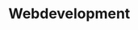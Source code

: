 # Webdevelopment
<!DOCTYPE html>
<html>
<head>
    <meta charset="UTF-8" />
    <title>An Autonomous Institution In Ap 
    </title>
    <style>
    .Nav{
        display:flex;
        color: white;
        background-color: black;
        position: static;
        list-style-type: none;
       
        

    }
    .Links{
        display: inline-block;
        width:max-content;
    
    }
    .Links li,a{
        list-style-type: none;
        display: inline-block;
        align-items: center;
        margin: 2%;
        color: whitesmoke;
        /* float:left; */
        align-content: space-between;
        padding: 1%;
        text-decoration: none;
        /* flex-wrap: wrap; */
        margin-top: 0.5%;
        
    }
    .Links>ul{
        margin-top: 4%;
        padding-left: 0%;
    }
    .Links li a:hover{
        
        border: 2px solid white;
        border-radius: 30%;
        transition: all 0.5s;
        color:navajowhite;
        background-color: black;

    }
    .banner p{
        position: absolute;
        top: 35%;
        left:30%;

    }
    .slides{
        position: relative;
        margin-top: 1%;
        border: 2px solid #79e0ee;
        box-shadow: rgba(0, 0, 0, 0.35) 0px 5px 15px;
        height: 70vh;
        overflow: hidden;
    }
    .slide{
        position: absolute;
        height: 100%;
        overflow: hidden;
        opacity: 0;
        inset: 0;
        animation: slide-show 30s infinite;
    }
    .slide-2{
        animation-delay: 4s;
    }
    .slide-3{
        animation-delay: 8s;
    }
    .slide-4{
        animation-delay: 15s;
        overflow: hidden;
    }
    @keyframes slide-show {
        0%{
            opacity: 0;

        }
        20%,40%{
            opacity:1;
            scale: 1.03;

        }
        50%{
            opacity: 1;
            scale: 1.05;
            fill-opacity: inherit;
        }
        70%{
            opacity: 0;
            scale: 1.05;
        }
        
    }
    .slide img{
        width: 100%;
        height: 100%;
        object-fit: contain;
        padding: 1%;
        padding-bottom: 1%;
        
        object-position: center;
        overflow: hidden;
    }
    .Student{
        display:inline-block;
        float: left;
        flex-direction: row;
        border: 2px solid black;
        color: black;
        position: relative;
        margin-top: 1%;
        width: 100%;
    }
    .Verification >ul>li{
        display:inline-block;
        align-items: center;
        color: black;
        align-content: space-around;
        padding-inline: 10%;

    }
    .Verification>ul{
        padding-left: 10%;
    }
    .latestNews{
        margin-top: 1%;
        display: inline-block;
        border: 2px solid black;
        width: 100%;
        max-height: 7.5vh;
    
    }
    .latestNews>p{
        margin-top: 0%;
        text-align: center;
        padding: 1%;
        border: 2px solid black;
        background-color:black ;
        color: white;
        width: 6%;
        height: 3vh;
        overflow: hidden;
    }
    marquee{
        position: absolute;
        top: 113%;
        font-weight: 300%;
        margin-right: 2%;
        margin-left: 8%;
    }
    
    .dept{
        display: -webkit-inline-flex;
        border:2px solid black;
        width: 100%;
        height: 18vh;
        padding-top: 0.10%;
        padding-bottom: 0.4%;
        vertical-align: middle;
        float:left;
        text-align: center;
        align-items: center;
        align-content: center;
        color:black;
        flex-grow: initial;  
    
    }
    .dept>h2{
        
        display: -webkit-inline-flex;
        /* position: relative;
        top: 30%;
        flex-wrap: wrap; */
        vertical-align: middle;
        float:right;
        clear: both;
        text-align: center;
        align-items: center;
        align-content: center;
    

    }
    .dept,h2:hover{
        color:black;
        cursor:pointer;
    }
    .depts{
        display: -webkit-inline-flex;
        padding-block: 10%;
        padding-right: 8%;
    }
    .depts>img,h2{
        padding-right: 9%;
        block-size: 100%;
        
    }
    .dept>p{
        display: inline-flex;
        flex-direction: column;
        align-items: center;
        align-content: center;
        /* float: middle; */
        height: 13vh;
        /* height: 183px; */
        overflow:initial;
        flex-wrap: nowrap;
        flex-direction: column;
        background-color: black;
        color: white;
        padding: 1%;
        /* line-break:anywhere; */
        
    }
    .depthead{
        position: relative;
        text-align: center;
        text-indent: 0%;
        height: 15vh;
        padding: 2%;
        text-align: end;
    }
    .depthead:hover{
        color: tomato;
    }
    .para{
        /* z-index: -1; */
        border: 3px solid black;
        margin-top: 10%;
        width: 100%;
        padding-bottom: 1%;
        text-align: justify;
        background-color:cadetblue;
        color: black;
        font-weight: bolder;
        animation-direction: reverse;
    }
    .collegeranks{
        display: inline-block;
        width: 100%;
        height: 30vh;
        margin-top: 2%;
        text-align: center;
        align-items: center;
        align-content: center;
        /* border: 3px solid black; */
        overflow:visible;
        background-color: cadetblue;
    }
    
    .details{
        position:absolute;
        left: 30%;
        display: -webkit-inline-flex;
        align-items: center;
    }
    .details1{
        
        align-items: center;
        padding-inline: 21%;
        align-content: space-between;
        
    }
    .foot{
        position: relative;
        top: 80%;
        padding:0%;
        width: 98%;
        background-color: cadetblue;
        padding: 1%;

    }
    .footer{
        display: flex;
        align-items: center;
        align-content: center;
        /* border: 3px solid black; */
        align-content: space-between;
        padding-inline: 18%;
        margin-right: 3%;
        width:initial;
    }
    .footerdetails{
        padding-right: ;
        width: 100%;
        display: inline-block;
        align-items: center;
        align-content: center;
    }
    </style>
    <script src="https://kit.fontawesome.com/f7524d70a7.js" crossorigin="anonymous"></script>
</head>
<body>
    <div class="Nav">
        <img src="C:\Users\ravir\Downloads\AITS-logo.png"/>
        <p style="font-size: large;">Annamacharya<br>Institute of <br> Technology&Sciences<br>Rajampet<br>ESTD..1998</p>
    <div class="Links" style="width: 60000px;">
        
        <ul>
            <li ><a  href="#">HOME</a></li>
            <li><a href="#">ABOUTUS</a></li>
            <li><a href="#">CONTACT</a></li>
            <li><a href="#">EXAMINATION</a></li>
            <li><a href="#">NEWSLETTER</a></li>
            <li><a href="#">SUBSCRIBE</a></li>
            <li><a href="#">LOGIN</a></li>
        </ul>
    </div>
    </div>
    <div class="slides" >
        <div class="slide slide-1">
        <img style="width: 100%;" src="C:\Users\ravir\Downloads\aits banner2.jpg"/>
        </div>
        <div class="slide slide-2">
            <img src= "https://aitsrajampet.ac.in/images/banners/Banner-6.jpg"/>
        </div>
        <div class="slide slide-3">
            <img src= "https://aitsrajampet.ac.in/images/banners/Banner-4.jpg"/>
        </div>
        <div class="slide slide-4">
            <img src= "https://aitsrajampet.ac.in/images/banners/AUTONOMOUS.jpg"/>
        </div>
        
<!--         
        <h2>
            <p>
                Welcome <br> To <br> Aits
            </p>
        </h2> -->
    
    </div>
    <div class=" Student">
        <div class="Verification">
            <ul>
                <li> 
                    <i class="fa-solid fa-graduation-cap"></i>
                    <a href="" style="color: black;">Student Verification</a></li>
                <li>
                    <i class="fa-solid fa-money-bill-transfer"></i>
                    <a href="" style="color: black;">Payment Verification</a></li>
                <li>
                    <i class="fa-solid fa-building-columns"></i>
                    <a href="" style="color: black;">Placement Verification</a></li>
            </ul>
        </div>
    </div>

    <div class="latestNews">
        <p>Latest News</p>
    </div>
    <div class="lastestNews1">
            <marquee> Hey Hii</marquee>
    </div>

    <div class="dept">
        <p class="depthead">  Avilable <br> Branches</p>
     <div class="depts">
        <div class="img"> 
            <h2> Branch of B.tech</h2>
        </div>
        <div class="img">
           <h2> Branch of Mca</h2>
        </div>
        <div class="img">
            <h2>Branch of Mba</h2>
        </div>
        <div class="img">
            <h2>Branch of M.tech</h2>
        </div>
        <div class="img">
            <h2>Branch of Pharma</h2>
        </div>
     </div>
    </div>
    <div class="para">
        <h1 id="head" style="color: black;">Welcome to AITS :: Rajampet</h1>
        Annamacharya Institute of Technology & Sciences, Rajampet is an AUTONOMOUS institution and is affiliated to JNTU, Anantapur. The institute was started in the year 1998 under the auspices of Annamacharya Educational Trust in picturesque surrounding on a spacious 30 acre campus near Tallapaka, the birth place of Annamacharya, the renowned saint poet.<br><br>

        The Institute is well located on Hyderabad – Chennai Highway.<br><br>

        Sri. C. Gangi Reddy garu, Hon’ Secretary of Annamacharya Educational Trust. He was born in the year 1954 to Choppa Narayana Reddy and Choppa Rajamma at near Tallapala Village
    </div>
    <div class="collegeranks">
        <!-- <h2 style="text-align: center;"> TOP  ENGINEERING COLLEGE IN AP</h2> -->
        <h1> TOP ENGINEERING COLLEGE IN AP</h1>
        <div class="details">
            
        <div class="details1">
            <i class="fa-solid fa-person fa-beat fa-lg"></i>
            <h3>Faculty</h3>
            <p>250</p>
        </div>
        <div class="details1">
            <i class="fa-solid fa-book-open fa-flip"></i>
            <h3>Courses</h3>
            <p>15</p>
        </div>
        <div class="details1">
            <i class="fa-solid fa-people-arrows fa-bounce"></i>
            <h3>students</h3>
            <p>3500+</p>
        </div>
        <div class="details1">
            <i class="fa-solid fa-square-poll-vertical fa-flip"></i>
            <h3>Results</h3>
            <p>100%</p>
        </div>
    </div>

<div class="foot">
    <h1 style="text-align: center;"> Contact Details </h1>
    <div class="footer">
        
        <div class="footerdetails">
            <i class="fa-solid fa-location-dot"></i>
            <p> Annamacharya Instiute of <br> Technology and Sciences <br>Thallapaka Panchayat,New <br>Boyanapalli <br>Rajampet,Kadapa Dist,AndhraPradhesh</p>
        </div>
        <div class="footerdetails">
            <i class="fa-solid fa-phone"></i>
            <p style="margin-bottom: 0%;"> Security Office : <b>xxx-xxx-xxxx</b></p><br>
             Office : <b>xxx-xxx-xxx</b>
        </div>
        <div class="footerdetails">
            <h4> Follows Us On</h4>
            <a href=""><i class="fa-brands fa-instagram"></i></a>&nbsp;&nbsp;
            <a href=""><i class="fa-brands fa-twitter"></i></a>&nbsp;&nbsp;
            <a href=""><i class="fa-brands fa-facebook"></i></a>&nbsp;&nbsp;
            <a href=""><i class="fa-brands fa-linkedin"></i></a>&nbsp;&nbsp;
            <a href=""><i class="fa-brands fa-youtube"></i></a>&nbsp;&nbsp;
            
            <!-- <a href="www.instagram.com" style="color: black;"> instagram</a>
            <a href="www.facebook.com" style="color: black;"> facebook</a>
            <a href="www.instagram.com" style="color: black;"> instagram</a>
            <a href="www.instagram.com" style="color: black;"> instagram</a>
            <a href="www.instagram.com" style="color: black;"> instagram</a>  -->
            
            
            
        </div>
    </div>
</div>
</body>
</html>
